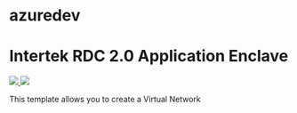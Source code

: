 # azuredev

# Intertek RDC 2.0 Application Enclave

<a href="https://portal.azure.com/#create/Microsoft.Template/uri/https%3A%2F%2Fraw.githubusercontent.com%2Fkplunkett512itk%2Fazuredev%2Fazuredeploy.json" target="_blank">
    <img src="http://azuredeploy.net/deploybutton.png"/>
</a>
<a href="http://armviz.io/#/?load=https%3A%2F%2Fraw.githubusercontent.com%2Fkplunkett512itk%2Fazuredev%2Fazuredeploy.json" target="_blank">
    <img src="http://armviz.io/visualizebutton.png"/>
</a>

This template allows you to create a Virtual Network
